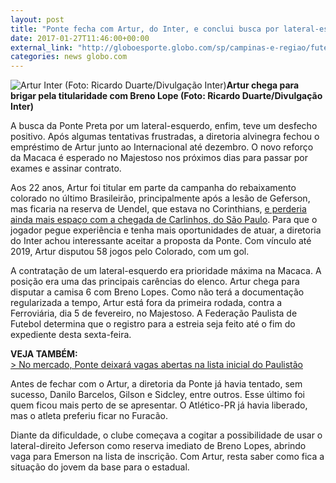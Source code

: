 ```yaml
---
layout: post
title: "Ponte fecha com Artur, do Inter, e conclui busca por lateral-esquerdo "
date: 2017-01-27T11:46:00+00:00
external_link: "http://globoesporte.globo.com/sp/campinas-e-regiao/futebol/noticia/2017/01/ponte-fecha-com-artur-do-inter-e-conclui-busca-por-lateral-esquerdo.html"
categories: news globo.com
---
```

 ![Artur Inter (Foto: Ricardo Duarte/Divulgação Inter)](http://s2.glbimg.com/CIXQHB_4vImvWQ9QiHy0dK_ZqWY=/0x0:599x417/300x0/s.glbimg.com/es/ge/f/original/2016/10/18/enquete2_x0WB7Z8.jpg "Artur Inter (Foto: Ricardo Duarte/Divulgação Inter)")**Artur chega para brigar pela titularidade com Breno Lope (Foto: Ricardo Duarte/Divulgação Inter)**

A busca da Ponte Preta por um lateral-esquerdo, enfim, teve um desfecho positivo. Após algumas tentativas frustradas, a diretoria alvinegra fechou o empréstimo de Artur junto ao Internacional até dezembro. O novo reforço da Macaca é esperado no Majestoso nos próximos dias para passar por exames e assinar contrato.&nbsp;

Aos 22 anos, Artur foi titular em parte da campanha do rebaixamento colorado no último Brasileirão, principalmente após a lesão de Geferson, mas ficaria na reserva de Uendel, que estava no Corinthians, [e perderia ainda mais espaço com a chegada de Carlinhos, do São Paulo](http://globoesporte.globo.com/sp/futebol/noticia/2017/01/sao-paulo-e-inter-fazem-acordo-por-carlinhos-lateral-depende-de-exames.html). Para que o jogador pegue experiência e tenha mais oportunidades de atuar, a diretoria do Inter achou interessante aceitar a proposta da Ponte. Com vínculo até 2019, Artur disputou 58 jogos pelo Colorado, com um gol.&nbsp;

A contratação de um lateral-esquerdo era prioridade máxima na Macaca. A posição era uma das principais carências do elenco. Artur chega para disputar a camisa 6 com Breno Lopes. Como não terá a documentação regularizada a tempo, Artur está fora da primeira rodada, contra a Ferroviária, dia 5 de fevereiro, no Majestoso. A Federação Paulista de Futebol determina que o registro para a estreia seja feito até o fim do expediente desta sexta-feira.&nbsp;

**VEJA TAMBÉM:**  
[\> No mercado, Ponte deixará vagas abertas na lista inicial do Paulistão](http://globoesporte.globo.com/sp/campinas-e-regiao/futebol/times/ponte-preta/noticia/2017/01/no-mercado-ponte-deixara-vagas-abertas-na-lista-inicial-do-paulistao.html)

Antes de fechar com o Artur, a diretoria da Ponte já havia tentado, sem sucesso, Danilo Barcelos, Gilson e Sidcley, entre outros. Esse último foi quem ficou mais perto de se apresentar. O Atlético-PR já havia liberado, mas o atleta preferiu ficar no Furacão.

Diante da dificuldade, o clube começava a cogitar a possibilidade de usar o lateral-direito Jeferson como reserva imediato de Breno Lopes, abrindo vaga para Emerson na lista de inscrição. Com Artur, resta saber como fica a situação do jovem da base para o estadual.&nbsp;

